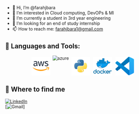 - 👋 Hi, I’m @farahjbara
- 👀 I’m interested in Cloud computing, DevOPs & Ml
- 🌱 I’m currently a student in 3rd year engineering
- 💞️ I’m looking for an end of study internship
- 📫 How to reach me: farahjbara1@gmail.com 
<!---
farahjbara/farahjbara is a ✨ special ✨ repository because its `README.md` (this file) appears on your GitHub profile.
You can click the Preview link to take a look at your changes.
--->

## 🧰 Languages and Tools:
<p align="center">
<img src="https://raw.githubusercontent.com/github/explore/80688e429a7d4ef2fca1e82350fe8e3517d3494d/topics/aws/aws.png" alt="AWS" height="60" style="vertical-align:top; margin:4px">
<img src="https://www.vectorlogo.zone/logos/microsoft_azure/microsoft_azure-icon.svg" alt="azure" height="60" style="vertical-align:top; margin:4px/>
 <a href="https://azure.microsoft.com/en-in/" target="_blank" rel="noreferrer">
<img src="https://raw.githubusercontent.com/github/explore/80688e429a7d4ef2fca1e82350fe8e3517d3494d/topics/python/python.png" alt="Python" height="60" style="vertical-align:top; margin:4px">
<img src="https://raw.githubusercontent.com/github/explore/80688e429a7d4ef2fca1e82350fe8e3517d3494d/topics/docker/docker.png" alt="Docker" height="60" style="vertical-align:top; margin:4px">
<img src="https://raw.githubusercontent.com/github/explore/80688e429a7d4ef2fca1e82350fe8e3517d3494d/topics/visual-studio-code/visual-studio-code.png" alt="VS Code" height="60" style="vertical-align:top; margin:4px">

</p>

## 📲 Where to find me

[![LinkedIn](https://img.shields.io/badge/linkedin-%230077B5.svg?style=for-the-badge&logo=linkedin&logoColor=white)](https://www.linkedin.com/in/farah-jbara/)
<br>
[![Gmail](jbara.farah@isitc.u-sousse.tn)]
